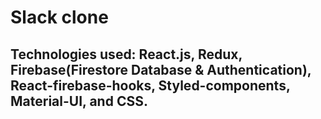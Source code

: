 # Slack clone

## Technologies used: React.js, Redux, Firebase(Firestore Database & Authentication), React-firebase-hooks, Styled-components, Material-UI, and CSS.
